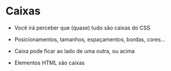 # Caixas

* Você irá perceber que (quase) tudo são caixas do CSS

* Posicionamentos, tamanhos, espaçamentos, bordas, cores...

* Caixa pode ficar ao lado de uma outra, ou acima

* Elementos HTML são caixas